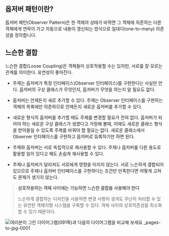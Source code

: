 ## 옵저버 패턴이란?
옵저버 패턴(Observer Pattern)은 한 객체의 상태가 바뀌면 그 객체에 의존하는 다른 객체에게 연락이 가고 자동으로 내용이 갱신되는 방식으로 일대다(one-to-many) 의존성을 정의합니다.

## 느슨한 결합
느슨한 결합(Loose Coupling)은 객체들이 상호작용할 수는 있지만, 서로를 잘 모르는 관계를 의미한다. 유연성이 좋아진다.

- 주제는 옵저버가 특정 인터페이스(Observer 인터페이스)를 구현한다는 사실만 안다.
	옵저버의 구상 클래스가 무엇인지, 옵저버가 무엇을 하는지 알 필요도 없다.

- 옵저버는 언제든지 새로 추가할 수 있다.
	주제는 Observer 인터페이스를 구현하는 객체의 목록에만 의존하므로 언제든지 새로운 옵저버를 추가할 수 있다.

- 새로운 형식의 옵저버를 추가할 때도 주제를 변경할 필요가 전혀 없다.
	옵저버가 되어야 하는 새로운 구상 클래스가 생겼다고 가정해 볼때, 이때도 새로운 클래스 형식을 받아들일 수 있도록 주제를 바꿔야 할 필요는 없다. 새로운 클래스에서 Observer 인터페이스를 구현하고 옵저버로 등록하기만 하면 된다.

- 주제와 옵저버는 서로 독립적으로 재사용할 수 있다.
	주제나 옵저버를 다른 용도로 활용할 일이 있다고 해도 손쉽게 재사용할 수 있다.

- 주제나 옵저버가 달라져도 서로에게 영향을 미치지 않는다.
	서로 느슨하게 결합되어 있으므로 주제나 옵저버 인터페이스를 구현하다는 조건만 만족한다면 어떻게 고쳐도 문제가 생기지 않는다.

> **상호작용하는 객체 사이에는 가능하면 느슨한 결합을 사용해야 한다**
>
> 느슨하게 결합하는 디자인을 사용하면 변경 사항이 생겨도 무난히 처리할 수 있는 유연한 객체지향 시스템을 구축할 수 있다. 객체 사이의 상호의존성을 최소화할 수 있기 때문이다. 


![여러분이 그린 다이어그램(091쪽)과 다음의 다이어그램을 비교해 보세요 _pages-to-jpg-0001](https://github.com/cyb9701/study-deeper/assets/59527787/771c1233-9e4e-4850-afe0-45c0d993a03f)
